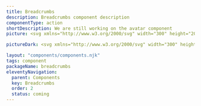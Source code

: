 ```yaml
---
title: Breadcrumbs
description: Breadcrumbs component description
componentType: action
shortDescription: We are still working on the avatar component
picture: <svg xmlns="http://www.w3.org/2000/svg" width="300" height="200" fill="none" aria-labelledby="breadcrumbsTitle breadcrumbsDesc" role="img"><title id="breadcrumbsTitle">Illustration of the breadcrumbs component.</title><desc id="breadcrumbsDesc">An illustrated breadcrumbs component representing breadcrumbs component card.</desc>

pictureDark: <svg xmlns="http://www.w3.org/2000/svg" width="300" height="200" fill="none" aria-labelledby="breadcrumbsDarkTitle breadcrumbsDarkDesc" role="img"><title id="breadcrumbsDarkTitle">Illustration of the breadcrumbs component.</title><desc id="breadcrumbsDarkDesc">An illustrated breadcrumbs component representing breadcrumbs component card.</desc>

layout: "components/components.njk"
tags: component
packageName: breadcrumbs
eleventyNavigation:
  parent: Components
  key: Breadcrumbs
  order: 2
  status: coming
---
```


